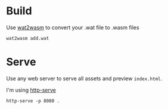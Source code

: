 # Build

Use [wat2wasm](https://github.com/WebAssembly/wabt) to convert your .wat file to .wasm files

`wat2wasm add.wat`

# Serve

Use any web server to serve all assets and preview `index.html`. 

I'm using [http-serve](https://github.com/dkarmalita/http-serve)

`http-serve -p 8080 .`